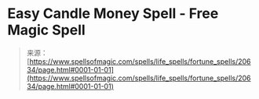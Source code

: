 <!--yml
category: 未分类
date: 2024-06-12 19:03:33
-->

# Easy Candle Money Spell - Free Magic Spell

> 来源：[https://www.spellsofmagic.com/spells/life_spells/fortune_spells/20634/page.html#0001-01-01](https://www.spellsofmagic.com/spells/life_spells/fortune_spells/20634/page.html#0001-01-01)